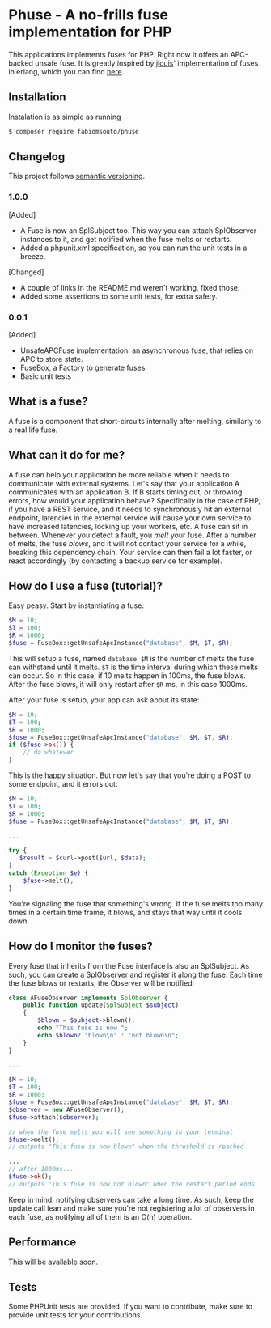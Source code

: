 # Phuse - A no-frills fuse implementation for PHP
This applications implements fuses for PHP. Right now it offers an APC-backed unsafe fuse.
It is greatly inspired by [jlouis](https://github.com/jlouis)' implementation of fuses in erlang, which you can find [here](https://github.com/jlouis/fuse).

## Installation

Instalation is as simple as running

```bash
$ composer require fabiomsouto/phuse
```

## Changelog

This project follows [semantic versioning](http://semver.org).

### 1.0.0
[Added]
- A Fuse is now an SplSubject too. This way you can attach SplObserver instances to it, and get notified when the fuse melts or restarts.
- Added a phpunit.xml specification, so you can run the unit tests in a breeze.

[Changed]
- A couple of links in the README.md weren't working, fixed those.
- Added some assertions to some unit tests, for extra safety.

### 0.0.1
[Added]
- UnsafeAPCFuse implementation: an asynchronous fuse, that relies on APC to store state.
- FuseBox, a Factory to generate fuses
- Basic unit tests

## What is a fuse?
A fuse is a component that short-circuits internally after melting, similarly to a real life fuse.

## What can it do for me?
A fuse can help your application be more reliable when it needs to communicate with external systems. Let's say that
your application A communicates with an application B. If B starts timing out, or throwing errors, how would your application
behave? Specifically in the case of PHP, if you have a REST service, and it needs to synchronously hit an external endpoint,
latencies in the external service will cause your own service to have increased latencies, locking up your workers, etc.
A fuse can sit in between. Whenever you detect a fault, you *melt* your fuse. After a number of melts, the fuse *blows*,
and it will not contact your service for a while, breaking this dependency chain. Your service can then fail a lot faster,
or react accordingly (by contacting a backup service for example).

## How do I use a fuse (tutorial)?
Easy peasy. Start by instantiating a fuse:
```php
$M = 10;
$T = 100;
$R = 1000;
$fuse = FuseBox::getUnsafeApcInstance("database", $M, $T, $R);
```
This will setup a fuse, named `database`. `$M` is the number of melts the fuse can withstand until it melts. `$T` is the
time interval during which these melts can occur. So in this case, if 10 melts happen in 100ms, the fuse blows. After the
fuse blows, it will only restart after `$R` ms, in this case 1000ms.

After your fuse is setup, your app can ask about its state:
```php
$M = 10;
$T = 100;
$R = 1000;
$fuse = FuseBox::getUnsafeApcInstance("database", $M, $T, $R);
if ($fuse->ok()) {
    // do whatever
}
```

This is the happy situation. But now let's say that you're doing a POST to some endpoint, and it errors out:
```php
$M = 10;
$T = 100;
$R = 1000;
$fuse = FuseBox::getUnsafeApcInstance("database", $M, $T, $R);

...

try {
   $result = $curl->post($url, $data);
}
catch (Exception $e) {
    $fuse->melt();
}
```
You're signaling the fuse that something's wrong. If the fuse melts too many times in a certain time frame, it blows, and
stays that way until it cools down.

## How do I monitor the fuses?
Every fuse that inherits from the Fuse interface is also an SplSubject. As such, you can create a SplObserver and register
it along the fuse. Each time the fuse blows or restarts, the Observer will be notified:

```php
class AFuseObserver implements SplObserver {
    public function update(SplSubject $subject)
    {
        $blown = $subject->blown();
        echo "This fuse is now ";
        echo $blown? "blown\n" : "not blown\n";
    }
}

...

$M = 10;
$T = 100;
$R = 1000;
$fuse = FuseBox::getUnsafeApcInstance("database", $M, $T, $R);
$observer = new AFuseObserver();
$fuse->attach($observer);

// when the fuse melts you will see something in your terminal
$fuse->melt();
// outputs "This fuse is now blown" when the threshold is reached

...
// after 1000ms...
$fuse->ok();
// outputs "This fuse is now not blown" when the restart period ends
```

Keep in mind, notifying observers can take a long time. As such, keep the update call lean and make sure you're not registering
a lot of observers in each fuse, as notifying all of them is an O(n) operation.

## Performance
This will be available soon.

## Tests
Some PHPUnit tests are provided. If you want to contribute, make sure to provide unit tests for your contributions.